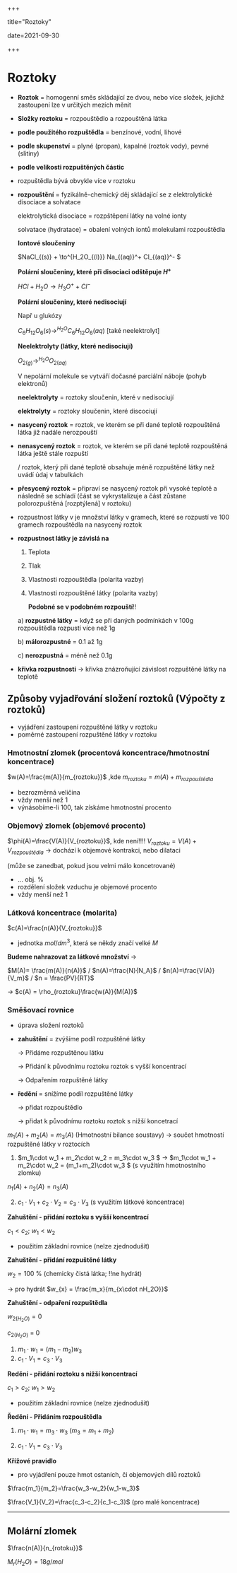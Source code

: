 +++

title="Roztoky"

date=2021-09-30

+++

# Roztoky

- **Roztok** = homogenní směs skládající ze dvou, nebo více složek, jejichž zastoupení lze v určitých mezích měnit

- **Složky roztoku** = rozpouštědlo a rozpouštěná látka

- **podle použitého rozpuštědla** = benzínové, vodní, lihové

- **podle skupenství** = plyné (propan), kapalné (roztok vody), pevné (slitiny)

- **podle velikosti rozpuštěných částic**

- rozpuštědla bývá obvykle více v roztoku

- **rozpouštění** = fyzikálně-chemický děj skládající se z elektrolytické disociace a solvatace 
  
  elektrolytická disociace = rozpštěpení látky na volné ionty
  
  solvatace (hydratace) = obalení volných iontů molekulami rozpouštědla
  
  **Iontové sloučeniny**
  
  $NaCl_{(s)} + \to^{H_2O_{(l)}} Na_{(aq)}^+ Cl_{(aq)}^- $
  
  **Polární sloučeniny, které při disociaci odštěpuje $H^+$**
  
  $HCl + H_2O \to H_3O^+ + Cl^-$
  
  **Polární sloučeniny, které nedisociují**
  
  Např u glukózy
  
  $C_6H_{12}O_{6}(s) \to^{H_2O} C_6H_{12}O_{6}(aq)$ [také neelektrolyt] 
  
  **Neelektrolyty (látky, které nedisociují)**
  
  $O_{2(g)} \to^{H_2O} O_{2(aq)}$
  
  V nepolární molekule se vytváří dočasné parciální náboje (pohyb elektronů)
  
  **neelektrolyty** = roztoky sloučenin, které v nedisociují
  
  **elektrolyty** = roztoky sloučenin, které discociují

- **nasycený roztok** = roztok, ve kterém se při dané teplotě rozpouštěná látka již nadále nerozpouští

- **nenasycený roztok** = roztok, ve kterém se při dané teplotě rozpouštěná látka ještě stále rozpuští
  
  / roztok, který při dané teplotě obsahuje méně rozpuštěné látky než uvádí údaj v tabulkách

- **přesycený roztok** = připraví se nasycený roztok při vysoké teplotě a následně se schladí (část se vykrystalizuje a část zůstane polorozpuštěná [rozptýlená] v roztoku)

- rozpustnost látky v je množství látky v gramech, které se rozpustí ve 100 gramech rozpouštědla na nasycený roztok

- **rozpustnost látky je závislá na**
  
  1. Teplota
  
  2. Tlak
  
  3. Vlastnosti rozpouštědla (polarita vazby)
  
  4. Vlastnosti rozpouštěné látky (polarita vazby)
     
     **Podobné se v podobném rozpouští**!!
  
  a) **rozpustné látky** = když se při daných podmínkách v 100g rozpouštědla rozpustí více než 1g
  
  b) **málorozpustné** = 0.1 až 1g
  
  c) **nerozpustná** = méně než 0.1g

- **křivka rozpustnosti** $\to$ křivka znázroňující závislost rozpuštěné látky na teplotě

## Způsoby vyjadřování složení roztoků (Výpočty z roztoků)

- vyjádření zastoupení rozpuštěné látky v roztoku
- poměrné zastoupení rozpuštěné látky v roztoku

### Hmotnostní zlomek (procentová koncentrace/hmotnostní koncentrace)

$w(A)=\frac{m(A)}{m_{roztoku}}$  ,kde $m_{roztoku} = m(A) + m_{rozpouštědla}$

- bezrozměrná veličina
- vždy menší než 1
- výnásobíme-li 100, tak získáme hmotnostní procento

### Objemový zlomek (objemové procento)

$\phi(A)=\frac{V(A)}{V_{roztoku}}$, kde není!!!! $V_{roztoku}=V(A) + V_{rozpouštědla}$ $\to$ dochází k objemové kontrakci, nebo dilataci

(může se zanedbat, pokud jsou velmi málo koncetrované)

- ... obj. %
- rozdělení složek vzduchu je objemové procento
- vždy menší než 1

### Látková koncentrace (molarita)

$c(A)=\frac{n(A)}{V_{roztoku}}$

- jednotka $mol/dm^3$, která se někdy značí velké $M$

**Budeme nahrazovat za látkové množství** $\to$ 

$M(A)= \frac{m(A)}{n(A)}$ / $n(A)=\frac{N}{N_A}$ / $n(A)=\frac{V(A)}{V_m}$ / $n = \frac{PV}{RT}$

$\to$ $c(A) = \rho_{roztoku}\frac{w(A)}{M(A)}$

### Směšovací rovnice

- úprava složení roztoků

- **zahuštění** = zvýšíme podíl rozpuštěné látky
  
  $\to$ Přidáme rozpuštěnou látku
  
  $\to$ Přidání k původnímu roztoku roztok s vyšší koncentrací
  
  $\to$ Odpařením rozpuštěné látky

- **ředění** = snížíme podíl rozpuštěné látky
  
  $\to$ přidat rozpouštědlo
  
  $\to$ přidat k původnímu roztoku roztok s nižší koncetrací

$m_1(A) + m_2(A) = m_3(A)$ (Hmotnostní bilance soustavy) $\to$ součet hmotností rozpuštěné látky v roztocích

1. $m_1\cdot w_1 + m_2\cdot w_2 = m_3\cdot w_3 $ $\to$ $m_1\cdot w_1 + m_2\cdot w_2 = (m_1+m_2)\cdot w_3 $ (s využitím hmotnostního zlomku)

$n_1(A) + n_2(A) = n_3(A)$

2. $c_1\cdot V_1 + c_2\cdot V_2 = c_3\cdot V_3$ (s využitím látkové koncentrace)

**Zahuštění - přidání roztoku s vyšší koncentrací**

$c_1<c_2$; $w_1<w_2$

- použitím základní rovnice (nelze zjednodušit)

**Zahuštění - přidání rozpuštěné látky**

$w_2=100%$ % (chemicky čistá látka; !!ne hydrát)

$\to$ pro hydrát $w_{x} = \frac{m_x}{m_{x\cdot nH_2O}}$

**Zahuštění - odpaření rozpuštědla**

$w_{2(H_2O)}=0$

$c_{2(H_2O)}$ = 0

1. $m_1\cdot w_1 = (m_1-m_2)w_3$
2. $c_1\cdot V_1 = c_3\cdot V_3$

**Redění - přidání roztoku s nižší koncentrací**

$c_1>c_2$; $w_1>w_2$

- použitím základní rovnice (nelze zjednodušit)

**Ředění - Přidáním rozpouštědla**

1. $m_1\cdot w_1 = m_3\cdot w_3$ ($m_3 = m_1+m_2$)

2. $c_1\cdot V_1=c_3\cdot V_3$

**Křížové pravidlo**

- pro vyjádření pouze hmot ostaních, či objemových dílů roztoků

$\frac{m_1}{m_2}=\frac{w_3-w_2}{w_1-w_3}$

$\frac{V_1}{V_2}=\frac{c_3-c_2}{c_1-c_3}$ (pro malé koncentrace)

---

## Molární zlomek

$\frac{n(A)}{n_{rotoku}}$

$M_r(H_2O)=18g/mol$


